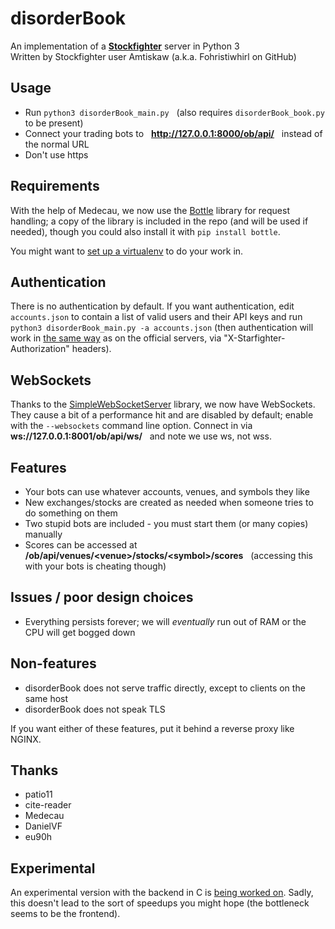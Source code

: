 # disorderBook
An implementation of a **[Stockfighter](http://stockfighter.io)** server in Python 3<br>
Written by Stockfighter user Amtiskaw (a.k.a. Fohristiwhirl on GitHub)

## Usage

* Run `python3 disorderBook_main.py` &nbsp; (also requires `disorderBook_book.py` to be present)
* Connect your trading bots to &nbsp; **http://127.0.0.1:8000/ob/api/** &nbsp; instead of the normal URL
* Don't use https

## Requirements

With the help of Medecau, we now use the [Bottle](http://bottlepy.org/) library for request handling; a copy of the library is included in the repo (and will be used if needed), though you could also install it with `pip install bottle`.

You might want to [set up a virtualenv](http://docs.python-guide.org/en/latest/dev/virtualenvs/) to do your work in.

## Authentication

There is no authentication by default. If you want authentication, edit `accounts.json` to contain a list of valid users and their API keys and run `python3 disorderBook_main.py -a accounts.json` (then authentication will work in [the same way](https://starfighter.readme.io/docs/api-authentication-authorization) as on the official servers, via "X-Starfighter-Authorization" headers).

## WebSockets

Thanks to the [SimpleWebSocketServer](https://github.com/dpallot/simple-websocket-server) library, we now have WebSockets. They cause a bit of a performance hit and are disabled by default; enable with the `--websockets` command line option. Connect in via &nbsp; **ws://127.0.0.1:8001/ob/api/ws/** &nbsp; and note we use ws, not wss.

## Features

* Your bots can use whatever accounts, venues, and symbols they like
* New exchanges/stocks are created as needed when someone tries to do something on them
* Two stupid bots are included - you must start them (or many copies) manually
* Scores can be accessed at &nbsp; **/ob/api/venues/&lt;venue&gt;/stocks/&lt;symbol&gt;/scores** &nbsp; (accessing this with your bots is cheating though)

## Issues / poor design choices

* Everything persists forever; we will *eventually* run out of RAM or the CPU will get bogged down

## Non-features

* disorderBook does not serve traffic directly, except to clients on the same host
* disorderBook does not speak TLS

If you want either of these features, put it behind a reverse proxy like NGINX.

## Thanks

* patio11
* cite-reader
* Medecau
* DanielVF
* eu90h

## Experimental

An experimental version with the backend in C is [being worked on](https://github.com/fohristiwhirl/disorderCook). Sadly, this doesn't lead to the sort of speedups you might hope (the bottleneck seems to be the frontend).
